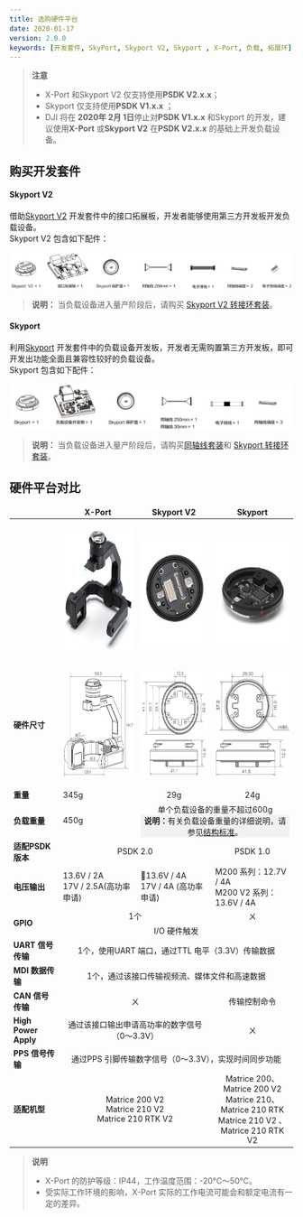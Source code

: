 ```yaml
---
title: 选购硬件平台
date: 2020-01-17
version: 2.0.0
keywords: [开发套件, SkyPort, Skyport V2, Skyport , X-Port, 负载, 拓展环]
---
```

> **注意**  
> * X-Port 和Skyport V2 仅支持使用**PSDK V2.x.x**；
> * Skyport 仅支持使用**PSDK V1.x.x** ；
> * DJI 将在 **2020年 2月 1日**停止对**PSDK V1.x.x** 和Skyport 的开发，建议使用**X-Port** 或**Skyport V2** 在**PSDK V2.x.x** 的基础上开发负载设备。

## 购买开发套件

#### Skyport V2
借助<a href="https://store.dji.com/cn/product/psdk-development-kit-v2">Skyport V2</a> 开发套件中的接口拓展板，开发者能够使用第三方开发板开发负载设备。    
Skyport V2 包含如下配件：    
<div>
<div><p><span>
      <img src="../../images/V2.png" width="800" alt/></span></p>
</div></div>

> **说明：** 当负载设备进入量产阶段后，请购买 <a href="https://store.dji.com/cn/product/dji-skyport-adapter-set-v2">Skyport V2 转接环套装</a>。

#### Skyport
利用<a href="https://store.dji.com/cn/product/psdk-development-kit">Skyport</a> 开发套件中的负载设备开发板，开发者无需购置第三方开发板，即可开发出功能全面且兼容性较好的负载设备。     
Skyport 包含如下配件：  
<div>
<div><p><span>
      <img src="../../images/V1.png" width="700" alt/></span></p>
</div></div>

> **说明：** 当负载设备进入量产阶段后，请购买<a href="https://store.dji.com/cn/product/psdk-ribbon-cable-set">同轴线套装</a>和 <a href="https://store.dji.com/cn/product/dji-skyport-adapter-set">Skyport 转接环套装</a>。

## 硬件平台对比
<table id="开发套件对比">
  <thead>
    <tr>
      <th style="border:none">   </th>
      <th style="border:none;text-align:center">X-Port</th>
      <th style="border:none;text-align:center">Skyport V2</th>
      <th style="border:none;text-align:center">Skyport </th>
    </tr>
  </thead>
  <tbody>
    <tr style="text-align:center">
      <td style="border-right: none;text-align:left;border-left: none;"> </td>
      <td style="border-right: none;border-left: none;"><div><p><span>
      <img src="../../images/X-Port.png" height="220" width="220" style="vertical-align:middle" alt/></span></p></div></td>
      <td style="border-right: none;"><div><p><span>
      <img src="../../images/SkyPort2.png" height="190" width="150" style="vertical-align:middle" alt/></span></p></div></td>
      <td style="border-right: none;"><div><p><span>
      <img src="../../images/SkyPort1.png" height="190" width="150" style="vertical-align:middle" alt/></span></p></div></td>
    </tr>
    <tr style="text-align:center">
      <td style="border-right: none;text-align:left;border-left: none;"><b>硬件尺寸</b></td>
      <td style="border-right: none;border-left: none;"><div><p><span>
      <img src="../../images/XPort-size.png" height="190" width="240" style="vertical-align:middle" alt/></span></p></div></td>
      <td style="border-right: none;"><div><p><span>
      <img src="../../images/SkyPort2-size.png" height="190" width="220" style="vertical-align:middle" alt/></span></p></div></td>
      <td style="border-right: none;"><div><p><span>
      <img src="../../images/SkyPort1-size.png" height="190" width="200" style="vertical-align:middle" alt/></span></p></div></td>
    </tr>
    <tr style="text-align:center">
      <td style="border-left: none;text-align:left;border-right: none;"><b>重量</b></td>
      <td style="border-right: none;border-left: none;text-align:left">345g</td>
      <td style="border-right: none;">29g</td>
      <td style="border-right: none;">24g</td>
    </tr>
    <tr style="text-align:center">
      <td style="text-align:left;border-right: none;border-left: none"><b>负载重量</b></td>
      <td style="border-right: none;text-align:left;border-left: none;">450g</td>
      <td colspan="2" 1style="border-right: none;">单个负载设备的重量不超过600g</br><div style="background:#F2F2F2"> <b>说明：</b>有关负载设备重量的详细说明，请参见<a href=../guide/payload-criterion.html>结构标准</a>。</div></td>
    </tr>
    <tr style="text-align:center">
      <td style="border-right: none;text-align:left;border-left: none;"><b>适配PSDK 版本</b></td>
      <td  colspan="2" style="border-right: none;border-left: none;">PSDK 2.0</br>
     </td>
      <td style="border-right: none;"> PSDK 1.0</td>
    </tr>
    <tr style="text-align:left">
      <td style="border-left: none;text-align:left;border-right: none;"><b>电压输出</b></td>
      <td style="border-right: none;text-align:left; border-right: none;border-left: none;"> 13.6V / 2A</br>17V / 2.5A(高功率申请)
     </td>
      <td style="border-right: none;"> 13.6V / 4A </br> 17V / 4A (高功率申请)</td>
      <td style="border-right: none;">M200 系列：12.7V / 4A </br>M200 V2 系列：13.6V / 4A </td>
    </tr>
    <tr>
    <td rowspan=2 style="border-top: none;border-left: none;border-right: none;text-align:left"><b>GPIO</b></td>
    <td colspan="2" style="text-align:center;border-left: none;">1个</td>
    <td style="border: none;text-align:center">ㄨ</td>
    </tr>
    <tr style="text-align:center" >
      <td colspan="3" style="border-top: none;border-right: none;border-right: none;border-left: none;">I/O 硬件触发</td>
    </tr>
    <tr style="text-align:center" >
      <td style="border-left: none;text-align:left;border-right: none;"><b>UART 信号传输</b></td>
      <td colspan="3" style="border-right: none;border-left: none;" >1个，使用UART 端口，通过TTL 电平（3.3V）传输数据</td>
    </tr>
    <tr style="text-align:center" >
      <td style="border-left: none;text-align:left;border-right: none;"><b>MDI 数据传输</b></td>
      <td colspan="3" style="border-right: none;border-left: none;" >1个，通过该接口传输视频流、媒体文件和高速数据</td>
    </tr>
    <tr style="text-align:center" >
      <td style="border-right: none;text-align:left;border-left: none;border-right: none;"><b>CAN 信号传输</b></td>
      <td colspan="2" style="border-right: none;border-left: none;">ㄨ</td>
      <td style="border-right: none;">传输控制命令</td>
    </tr>
    <tr style="text-align:center" >
      <td style="border-right: none;text-align:left;border-left: none;"><b>High Power Apply</b> </td>
      <td  colspan="2" style="border-left: none;border-right: none;">通过该接口输出申请高功率的数字信号（0～3.3V）</td>
      <td style="border-right: none;">ㄨ</td>
    </tr>
    <tr style="text-align:center" >
      <td style="border-left: none;text-align:left;border-right: none;"><b>PPS 信号传输</b></td>
      <td colspan="3" style="border-right: none;border-left: none;" >通过PPS 引脚传输数字信号（0～3.3V），实现时间同步功能</td>
    </tr>
    <tr style="text-align:center">
      <td style="border-right: none;text-align:left;border-left: none;"><b>适配机型</b></td>
      <td colspan="2" style="border-right: none;border-left: none;">Matrice 200 V2</br>Matrice 210 V2 </br> Matrice 210 RTK V2    
     </td>
      <td style="border-right: none;">Matrice 200、Matrice 200 V2</br>Matrice 210、Matrice 210 RTK</br>Matrice 210 V2 、Matrice 210 RTK V2</td>
    </tr>
  </tbody>
</table>

> **说明** 
> * X-Port 的防护等级：IP44，工作温度范围：-20°C～50°C。
> * 受实际工作环境的影响，X-Port 实际的工作电流可能会和额定电流有一定的差异。
